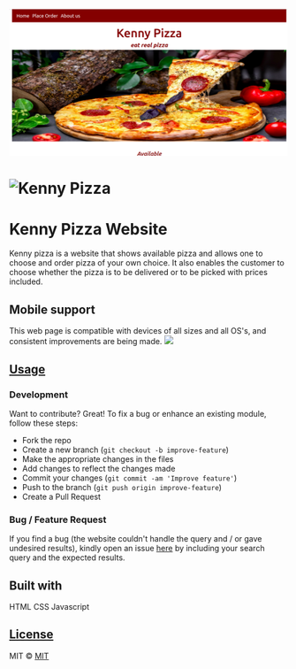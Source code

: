 <img src="images/screenshot.png">

# ![Kenny Pizza](https://kiptoo-097.github.io/Kenny-pizza/)
# Kenny Pizza Website
Kenny pizza is a website that shows available pizza and allows one to choose and order pizza of your own choice. It also
enables the customer to choose whether the pizza is to be delivered or to be picked with prices included.
## Mobile support
This web page is compatible with devices of all sizes and all OS's, and consistent improvements are being made.
![](  https://kiptoo-097.github.io/Delani-studio)
## [Usage](https://kiptoo-097.github.io/Kenny-pizza/) 
### Development
Want to contribute? Great!
To fix a bug or enhance an existing module, follow these steps:
- Fork the repo
- Create a new branch (`git checkout -b improve-feature`)
- Make the appropriate changes in the files
- Add changes to reflect the changes made
- Commit your changes (`git commit -am 'Improve feature'`)
- Push to the branch (`git push origin improve-feature`)
- Create a Pull Request 
### Bug / Feature Request
If you find a bug (the website couldn't handle the query and / or gave undesired results), kindly open an issue [here](https://kiptoo-097.github.io/Kenny-pizza/) by including your search query and the expected results.
## Built with 
HTML
CSS
Javascript
## [License]( https://kiptoo-097.github.io/Kenny-pizza/LICENSE.md)
MIT © [MIT]( https://kiptoo-097.github.io)